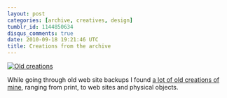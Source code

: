 ```yaml
---
layout: post
categories: [archive, creatives, design]
tumblr_id: 1144850634
disqus_comments: true
date: 2010-09-18 19:21:46 UTC
title: Creations from the archive
---
```


[![Old creations](http://farm5.static.flickr.com/4125/5001465325_3f6cb96ed4_z.jpg)](http://hunch.se/stuff/old-creations/)

While going through old web site backups I found [a lot of old creations of mine](http://hunch.se/stuff/old-creations/), ranging from print, to web sites and physical objects.